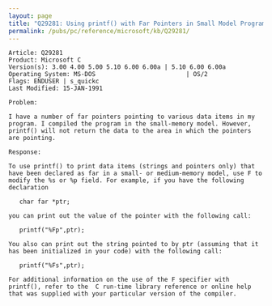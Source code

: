 ```yaml
---
layout: page
title: "Q29281: Using printf() with Far Pointers in Small Model Programs"
permalink: /pubs/pc/reference/microsoft/kb/Q29281/
---
```


	Article: Q29281
	Product: Microsoft C
	Version(s): 3.00 4.00 5.00 5.10 6.00 6.00a | 5.10 6.00 6.00a
	Operating System: MS-DOS                         | OS/2
	Flags: ENDUSER | s_quickc
	Last Modified: 15-JAN-1991
	
	Problem:
	
	I have a number of far pointers pointing to various data items in my
	program. I compiled the program in the small-memory model. However,
	printf() will not return the data to the area in which the pointers
	are pointing.
	
	Response:
	
	To use printf() to print data items (strings and pointers only) that
	have been declared as far in a small- or medium-memory model, use F to
	modify the %s or %p field. For example, if you have the following
	declaration
	
	   char far *ptr;
	
	you can print out the value of the pointer with the following call:
	
	   printf("%Fp",ptr);
	
	You also can print out the string pointed to by ptr (assuming that it
	has been initialized in your code) with the following call:
	
	   printf("%Fs",ptr);
	
	For additional information on the use of the F specifier with
	printf(), refer to the  C run-time library reference or online help
	that was supplied with your particular version of the compiler.
